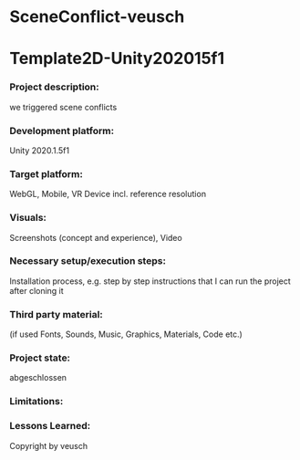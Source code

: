 # SceneConflict-veusch
# Template2D-Unity202015f1

### Project description: 
we triggered scene conflicts

### Development platform: 
Unity 2020.1.5f1

### Target platform: 
WebGL, Mobile, VR Device incl. reference resolution 

### Visuals: 
Screenshots (concept and experience), Video

### Necessary setup/execution steps: 
Installation process, e.g. step by step instructions that I can run the project after cloning it

### Third party material: 
(if used Fonts, Sounds, Music, Graphics, Materials, Code etc.)

### Project state: 
abgeschlossen

### Limitations: 

### Lessons Learned: 

Copyright by veusch
